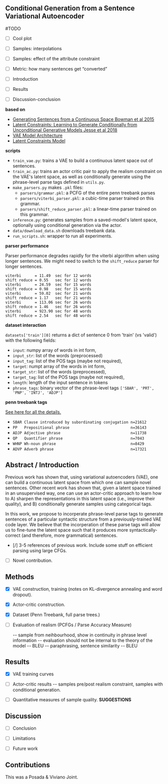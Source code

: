 Conditional Generation from a Sentence Variational Autoencoder
--------------------------------------------------------------

#TODO
- [ ] Cool plot
- [ ] Samples: interpolations
- [ ] Samples: effect of the attribute constraint
- [ ] Metric: how many sentences get “converted”
- [ ] Introduction
- [ ] Results
- [ ] Discussion-conclusion


**based on**

+ [Generating Sentences from a Continuous Space Bowman et al 2015](https://arxiv.org/abs/1511.06349)
+ [Latent Constraints: Learning to Generate Conditionally from Unconditional Generative Models Jesse et al 2018](https://openreview.net/forum?id=Sy8XvGb0-)
+ [VAE Model Architecture](https://github.com/timbmg/Sentence-VAE/)
+ [Latent Constraints Model](www.alejandro.com)

**scripts**

+ `train_vae.py`: trains a VAE to build a continuous latent space out of sentences.
+ `train_ac.py`: trains an actor critic pair to apply the realism constraint on the VAE's latent space, as well as conditionally generate using the phrase-level parse tags defined in `utils.py`.
+ `make_parsers.py` makes `.pkl` files:
    + `parsers/grammar.pkl`: a PCFG of the entire penn treebank parses
    + `parsers/viterbi_parser.pkl`: a cubic-time parser trained on this grammar.
    + `parsers/shift_reduce_parser.pkl`: a linear-time parser trained on this grammar.
+ `inference.py`: generates samples from a saved-model's latent space, optionally using conditional generation via the actor.
+ `data/download_data.sh` downloads treebank data.
+ `run_scripts.sh`: wrapper to run all experiments.

**parser performance**

Parser performance degrades rapidly for the viterbi algorithm when using longer
sentences. We might need to switch to the `shift_reduce` parser for longer
sentences.

```
viterbi      = 11.49  sec for 12 words
shift reduce = 0.55   sec for 12 words
viterbi      = 24.59  sec for 15 words
shift reduce = 0.98   sec for 15 words
viterbi      = 59.02  sec for 21 words
shift reduce = 1.17   sec for 21 words
viterbi      = 113.06 sec for 26 words
shift reduce = 1.46   sec for 26 words
viterbi      = 923.90 sec for 48 words
shift reduce = 2.54   sec for 48 words
```

**dataset interaction**

`datasets['train'][0]` returns a dict of sentence 0 from 'train' (vs 'valid')
with the following fields:

+ `input`: numpy array of words in int form,
+ `input_str`: list of the words (preprocessed)
+ `input_tag`: list of the POS tags (maybe not required),
+ `target`: numpt array of the words in int form,
+ `target_str`: list of the words (preprocessed),
+ `target_tag`: list of the POS tags (maybe not required),
+ `length`: length of the input sentence in tokens
+ `phrase_tags`: binary vector of the phrase-level tags `['SBAR', 'PRT', 'PNP', 'INTJ', 'ADJP']`

**penn treebank tags**

[See here for all the details.](http://www.surdeanu.info/mihai/teaching/ista555-fall13/readings/PennTreebankConstituents.html#X)

+ `SBAR Clause introduced by subordinating conjugation n=21612`
+ `PP   Prepositional phrase                           n=36143`
+ `ADJP Adjective phrase                               n=11738`
+ `QP   Quantifier phrase                              n=7043`
+ `WHNP Wh-noun phrase                                 n=8429`
+ `ADVP Adverb phrase                                  n=17321`


Abstract / Introduction
-----------------------

Previous work has shown that, using variational autoencoders (VAE), one can
build a continuous latent space from which one can sample novel sentences. Other
recent work has shown that, given a latent space trained in an unsupervised way,
one can use an actor-critic approach to learn how to A) sharpen the
representations in this latent space (i.e., improve their quality), and B)
conditionally generate samples using categorical tags.

In this work, we propose to incorperate phrase-level parse tags to generate
sentences of a particular syntactic structure from a previously-trained VAE code
layer. We believe that the incorperation of these parse tags will allow us to
fine-tune the latent space such that it produces more syntactically-correct
(and therefore, more grammatical) sentences.

- [/] 3-5 references of previous work. Include some stuff on efficient parsing
      using large CFGs.
- [ ] Novel contribution.


Methods
-------

- [X] VAE construction, training (notes on KL-divergence annealing and word
      dropout).
- [X] Actor-critic construction.
- [X] Dataset (Penn Treebank, full parse trees.)
- [ ] Evaluation of realism (PCFGs / Parse Accuracy Measure)

    -- sample from neihbourhood, show in continuity in phrase level information
    -- evaluation should not be internal to the theory of the model -- BLEU
    -- paraphrasing, sentence similarity -- BLEU


Results
-------

- [X] VAE training curves
- [ ] Actor-critic results -- samples pre/post realism constraint, samples with
      conditional generation.
- [ ] Quantitative measures of sample quality. **SUGGESTIONS**


Discussion
----------

- [ ] Conclusion
- [ ] Limitations
- [ ] Future work


Contributions
-------------

This was a Posada & Viviano Joint.

